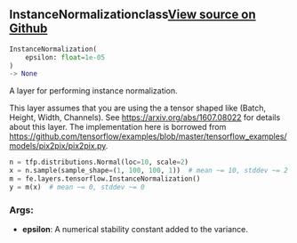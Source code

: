 ## InstanceNormalization<span class="tag">class</span><a class="sourcelink" href=https://github.com/fastestimator/fastestimator/blob/r1.0/fastestimator/layers/tensorflow/instance_norm.py/#L21-L59>View source on Github</a>
```python
InstanceNormalization(
	epsilon: float=1e-05
)
-> None
```
A layer for performing instance normalization.

This layer assumes that you are using the a tensor shaped like (Batch, Height, Width, Channels). See
https://arxiv.org/abs/1607.08022 for details about this layer. The implementation here is borrowed from
https://github.com/tensorflow/examples/blob/master/tensorflow_examples/models/pix2pix/pix2pix.py.

```python
n = tfp.distributions.Normal(loc=10, scale=2)
x = n.sample(sample_shape=(1, 100, 100, 1))  # mean ~= 10, stddev ~= 2
m = fe.layers.tensorflow.InstanceNormalization()
y = m(x)  # mean ~= 0, stddev ~= 0
```


<h3>Args:</h3>


* **epsilon**: A numerical stability constant added to the variance.

